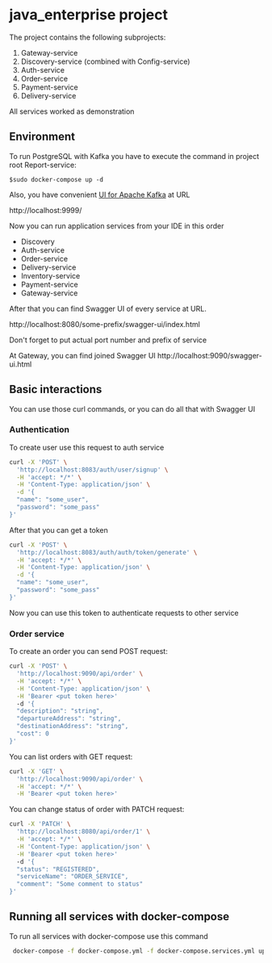# java_enterprise project

The project contains the following subprojects: 

1. Gateway-service
2. Discovery-service (combined with Config-service)
3. Auth-service
4. Order-service
4. Payment-service
4. Delivery-service

All services worked as demonstration

## Environment

To run PostgreSQL with Kafka you have to execute the command in project root Report-service:
```
$sudo docker-compose up -d
```

Also, you have convenient [UI for Apache Kafka](https://github.com/provectus/kafka-ui) at URL

http://localhost:9999/

Now you can run application services from your IDE in this order 
- Discovery
- Auth-service
- Order-service
- Delivery-service
- Inventory-service
- Payment-service
- Gateway-service

After that you can find Swagger UI of every service at URL.

http://localhost:8080/some-prefix/swagger-ui/index.html

Don't forget to put actual port number and prefix of service

At Gateway, you can find joined Swagger UI
http://localhost:9090/swagger-ui.html

## Basic interactions

You can use those curl commands, or you can do all that with Swagger UI

### Authentication

To create user use this request to auth service 
```bash
curl -X 'POST' \
  'http://localhost:8083/auth/user/signup' \
  -H 'accept: */*' \
  -H 'Content-Type: application/json' \
  -d '{
  "name": "some_user",
  "password": "some_pass"
}'
```

After that you can get a token
```bash
curl -X 'POST' \
  'http://localhost:8083/auth/auth/token/generate' \
  -H 'accept: */*' \
  -H 'Content-Type: application/json' \
  -d '{
  "name": "some_user",
  "password": "some_pass"
}'
```

Now you can use this token to authenticate requests to other service

### Order service

To create an order you can send POST request:

```bash
curl -X 'POST' \
  'http://localhost:9090/api/order' \
  -H 'accept: */*' \
  -H 'Content-Type: application/json' \
  -H 'Bearer <put token here>'
  -d '{
  "description": "string",
  "departureAddress": "string",
  "destinationAddress": "string",
  "cost": 0
}'
```

You can list orders with GET request:

```bash
curl -X 'GET' \
  'http://localhost:9090/api/order' \
  -H 'accept: */*' \
  -H 'Bearer <put token here>'
```

You can change status of order with PATCH request:

```bash
curl -X 'PATCH' \
  'http://localhost:8080/api/order/1' \
  -H 'accept: */*' \
  -H 'Content-Type: application/json' \
  -H 'Bearer <put token here>'
  -d '{
  "status": "REGISTERED",
  "serviceName": "ORDER_SERVICE",
  "comment": "Some comment to status"
}'
```

## Running all services with docker-compose

To run all services with docker-compose use this command
```bash
 docker-compose -f docker-compose.yml -f docker-compose.services.yml up -d
```

